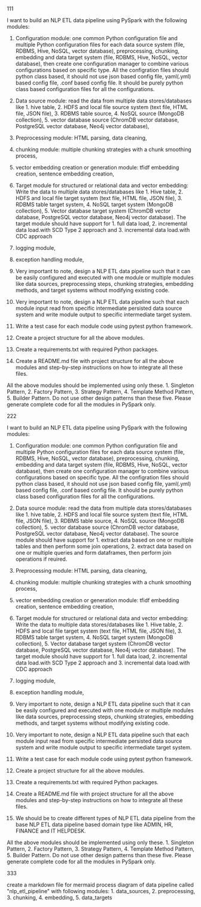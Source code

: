 111


I want to build an NLP ETL data pipeline using PySpark with the following modules: 

1. Configuration module: one common Python configuration file and multiple Python configuration files for each data source system (file, RDBMS, Hive, NoSQL, vector database), preprocessing, chunking, embedding and data target system (file, RDBMS, Hive, NoSQL, vector database), then create one configuration manager to combine various configurations based on specific type. All the configration files should python class based, it should not use json based config file, yaml(.yml) based config file, .conf based config file. It should be purely python class based configuration files for all the configurations.

2. Data source module: read the data from multiple data stores/databases like 1. hive table, 2. HDFS and local file source system (text file, HTML file, JSON file), 3. RDBMS table source, 4. NoSQL source (MongoDB collection), 5. vector database source (ChromDB vector database, PostgreSQL vector database, Neo4j vector database),

3. Preprocessing module: HTML parsing, data cleaning,

4. chunking module: multiple chunking strategies with a chunk smoothing process,

5. vector embedding creation or generation module: tfidf embedding creation, sentence embedding creation,

6. Target module for structured or relational data and vector embedding: Write the data to multiple data stores/databases like 1. Hive table, 2. HDFS and local file target system (text file, HTML file, JSON file), 3. RDBMS table target system, 4. NoSQL target system (MongoDB collection), 5. Vector database target system (ChromDB vector database, PostgreSQL vector database, Neo4j vector database). The target module should have support for 1. full data load, 2. incremental data load.with SCD Type 2 approach and 3. incremental data load.with CDC approach

7. logging module,

8. exception handling module,

9. Very important to note, design a NLP ETL data pipeline such that it can be easily configured and executed with one module or multiple modules like data sources, preprocessing steps, chunking strategies, embedding methods, and target systems without modifying existing code. 

10. Very important to note, design a NLP ETL data pipeline such that each module input read from specific intermediate persisted data source system and write module output to specific intermediate target system.

11. Write a test case for each module code using pytest python framework.

12. Create a project structure for all the above modules.

13. Create a requirements.txt with required Python packages.

14. Create a README.md file with project structure for all the above modules and step-by-step instructions on how to integrate all these files.

All the above modules should be implemented using only these. 1. Singleton Pattern, 2. Factory Pattern, 3. Strategy Pattern, 4. Template Method Pattern, 5. Builder Pattern. Do not use other design patterns than these five. Please generate complete code for all the modules in PySpark only.



222


I want to build an NLP ETL data pipeline using PySpark with the following modules: 

1. Configuration module: one common Python configuration file and multiple Python configuration files for each data source system (file, RDBMS, Hive, NoSQL, vector database), preprocessing, chunking, embedding and data target system (file, RDBMS, Hive, NoSQL, vector database), then create one configuration manager to combine various configurations based on specific type. All the configration files should python class based, it should not use json based config file, yaml(.yml) based config file, .conf based config file. It should be purely python class based configuration files for all the configurations.

2. Data source module: read the data from multiple data stores/databases like 1. hive table, 2. HDFS and local file source system (text file, HTML file, JSON file), 3. RDBMS table source, 4. NoSQL source (MongoDB collection), 5. vector database source (ChromDB vector database, PostgreSQL vector database, Neo4j vector database). The source module should have support for 1. extract data based on one or multiple tables and then perform some join operations, 2. extract data based on one or multiple queries and form dataframes, then perform join operations if reuired.

3. Preprocessing module: HTML parsing, data cleaning,

4. chunking module: multiple chunking strategies with a chunk smoothing process,

5. vector embedding creation or generation module: tfidf embedding creation, sentence embedding creation,

6. Target module for structured or relational data and vector embedding: Write the data to multiple data stores/databases like 1. Hive table, 2. HDFS and local file target system (text file, HTML file, JSON file), 3. RDBMS table target system, 4. NoSQL target system (MongoDB collection), 5. Vector database target system (ChromDB vector database, PostgreSQL vector database, Neo4j vector database). The target module should have support for 1. full data load, 2. incremental data load.with SCD Type 2 approach and 3. incremental data load.with CDC approach

7. logging module,

8. exception handling module,

9. Very important to note, design a NLP ETL data pipeline such that it can be easily configured and executed with one module or multiple modules like data sources, preprocessing steps, chunking strategies, embedding methods, and target systems without modifying existing code. 

10. Very important to note, design a NLP ETL data pipeline such that each module input read from specific intermediate persisted data source system and write module output to specific intermediate target system.

11. Write a test case for each module code using pytest python framework.

12. Create a project structure for all the above modules.

13. Create a requirements.txt with required Python packages.

14. Create a README.md file with project structure for all the above modules and step-by-step instructions on how to integrate all these files.

15. We should be to create different types of NLP ETL data pipeline from the base NLP ETL data pipeline based domain type like ADMIN, HR, FINANCE and IT HELPDESK.  

All the above modules should be implemented using only these. 1. Singleton Pattern, 2. Factory Pattern, 3. Strategy Pattern, 4. Template Method Pattern, 5. Builder Pattern. Do not use other design patterns than these five. Please generate complete code for all the modules in PySpark only.


333


create a markdown file for mermaid process diagram of data pipeline called "nlp_etl_pipeline" with following modules: 1. data_sources, 2. preprocessing, 3. chunking, 4. embedding, 5. data_targets




